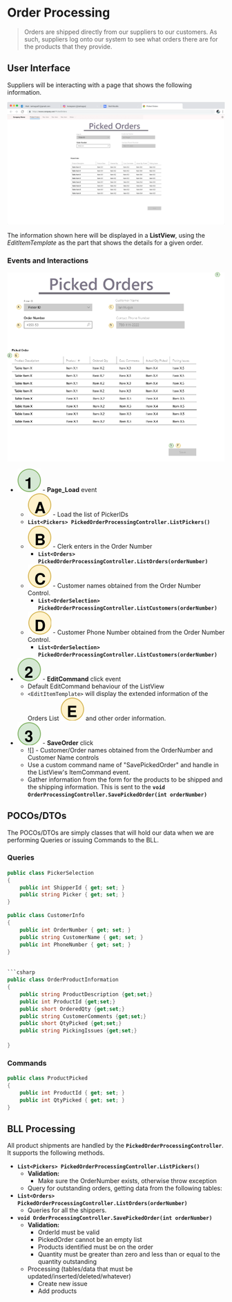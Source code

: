 # Order Processing

> Orders are shipped directly from our suppliers to our customers. As such, suppliers log onto our system to see what orders there are for the products that they provide.

## User Interface

Suppliers will be interacting with a page that shows the following information.

![Mockup](./OLTP-Planning-Exercise.png)

The information shown here will be displayed in a **ListView**, using the *EditItemTemplate* as the part that shows the details for a given order.

### Events and Interactions

![Mockups with Labels](./Legend.png)

- ![](1.svg) - **Page_Load** event
  - ![](A.svg) - Load the list of PickerIDs
  - **`List<Pickers> PickedOrderProcessingController.ListPickers()`**
  - ![](B.svg) - Clerk enters in the Order Number
    - **`List<Orders> PickedOrderProcessingController.ListOrders(orderNumber)`**
  - ![](C.svg) - Customer names obtained from the Order Number Control.
    - **`List<OrderSelection> PickedOrderProcessingController.ListCustomers(orderNumber)`**
  - ![](D.svg) - Customer Phone Number obtained from the Order Number Control.
    - **`List<OrderSelection> PickedOrderProcessingController.ListCustomers(orderNumber)`**
- ![](2.svg) - **EditCommand** click event
  - Default EditCommand behaviour of the ListView
  - `<EditItemTemplate>` will display the extended information of the Orders List ![](E.svg) and other order information.
- ![](3.svg) - **SaveOrder** click 
    - ![] - Customer/Order names obtained from the  OrderNumber and Customer Name controls
  - Use a custom command name of "SavePickedOrder" and handle in the ListView's ItemCommand event.
  - Gather information from the form for the products to be shipped and the shipping information. This is sent to the **`void OrderProcessingController.SavePickedOrder(int orderNumber)`**

## POCOs/DTOs

The POCOs/DTOs are simply classes that will hold our data when we are performing Queries or issuing Commands to the BLL.

### Queries

```csharp
public class PickerSelection
{
    public int ShipperId { get; set; }
    public string Picker { get; set; }
}
```

```csharp
public class CustomerInfo
{
    public int OrderNumber { get; set; }
    public string CustomerName { get; set; }
    public int PhoneNumber { get; set; }
}
```
```csharp

```csharp
public class OrderProductInformation
{
    public string ProductDescription {get;set;}
    public int ProductId {get;set;}
    public short OrderedQty {get;set;}
    public string CustomerComments {get;set;}
    public short QtyPicked {get;set;}
    public string PickingIssues {get;set;}
    
}
```

### Commands


```csharp
public class ProductPicked
{
    public int ProductId { get; set; }
    public int QtyPicked { get; set; }
}
```

## BLL Processing

All product shipments are handled by the **`PickedOrderProcessingController`**. It supports the following methods.

- **`List<Pickers> PickedOrderProcessingController.ListPickers()`**
  - **Validation:**
    - Make sure the OrderNumber exists, otherwise throw exception
  - Query for outstanding orders, getting data from the following tables:
- **`List<Orders> PickedOrderProcessingController.ListOrders(orderNumber)`**
  - Queries for all the shippers.
- **`void OrderProcessingController.SavePickedOrder(int orderNumber)`**
  - **Validation:**
    - OrderId must be valid
    - PickedOrder cannot be an empty list
    - Products identified must be on the order
    - Quantity must be greater than zero and less than or equal to the quantity outstanding
  - Processing (tables/data that must be updated/inserted/deleted/whatever)
    - Create new issue
    - Add products
   
